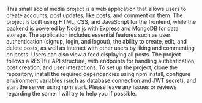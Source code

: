 This small social media project is a web application that allows users to create accounts, post updates, like posts, and comment on them. The project is built using HTML, CSS, and JavaScript for the frontend, while the backend is powered by Node.js with Express and MongoDB for data storage. The application includes essential features such as user authentication (signup, login, and logout), the ability to create, edit, and delete posts, as well as interact with other users by liking and commenting on posts. Users can also view a feed displaying all posts. The project follows a RESTful API structure, with endpoints for handling authentication, post creation, and user interactions. To set up the project, clone the repository, install the required dependencies using npm install, configure environment variables (such as database connection and JWT secret), and start the server using npm start. 
Please leave any issues or reviews regarding the same. I will try to help you if possible.
